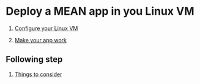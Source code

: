 # Deploy a MEAN app in you Linux VM

1. [Configure your Linux VM](01-configure.md)

1. [Make your app work](02-go-live.md)

## Following step

1. [Things to consider](../Module3-ThingsToConsider/readme.md)